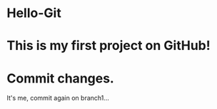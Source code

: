 # Hello-Git
This is my first project on GitHub!
============================================
Commit changes.
============================================
It's me, commit again on branch1...
